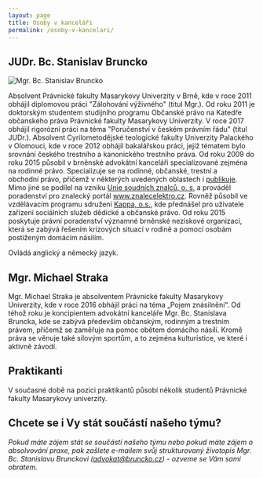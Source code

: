 ```yaml
---
layout: page
title: Osoby v kanceláři
permalink: /osoby-v-kancelari/
---
```


## JUDr. Bc. Stanislav Bruncko


![Mgr. Bc. Stanislav Bruncko]({{site.baseurl}}/www/img/SB.jpg)

Absolvent Právnické fakulty Masarykovy Univerzity v Brně, kde v roce 2011 obhájil diplomovou práci "Zálohování výživného" (titul Mgr.). Od roku 2011 je doktorským studentem studijního programu Občanské právo na Katedře občanského práva Právnické fakulty Masarykovy Univerzity. V roce 2017 obhájil rigorózní práci na téma "Poručenství v českém právním řádu" (titul JUDr.).
Absolvent Cyrilometodějské teologické fakulty Univerzity Palackého v Olomouci, kde v roce 2012 obhájil bakalářskou práci, jejíž tématem bylo srovnání českého trestního a kanonického trestního práva.
Od roku 2009 do roku 2015 působil v brněnské advokátní kanceláři specializované zejména na rodinné právo.
Specializuje se na rodinné, občanské, trestní a obchodní právo, přičemž v některých uvedených oblastech i [publikuje]({{site.baseurl}}/publikacni-cinnost#bruncko).
Mimo jiné se podílel na vzniku [Unie soudních znalců, o. s.](http://uniesoudnichznalcu.cz/) a prováděl poradenství pro znalecký portál www.znalecelektro.cz. Rovněž působil ve vzdělávacím programu sdružení [Kappa, o.s.](http://www.kappa-help.cz/), kde přednášel pro uživatele zařízení sociálních služeb dědické a občanské právo. Od roku 2015 poskytuje právní poradenství významné brněnské neziskové organizaci, která se zabývá řešením krizových situací v rodině a pomocí osobám postiženým domácím násilím.

Ovládá anglický a německý jazyk.



## Mgr. Michael Straka 
Mgr. Michael Straka je absolventem Právnické fakulty Masarykovy Univerzity, kde v roce 2016 obhájil práci na téma „Pojem znásilnění“. Od téhož roku je koncipientem advokátní kanceláře Mgr. Bc. Stanislava Bruncka, kde se zabývá především občanským, rodinným a trestním právem, přičemž se zaměřuje na pomoc obětem domácího násilí. Kromě práva se věnuje také silovým sportům, a to zejména kulturistice, ve které i aktivně závodí. 



## Praktikanti
V současné době na pozici praktikantů působí několik studentů Právnické fakulty Masarykovy univerzity.
 

## Chcete se i Vy stát součástí našeho týmu?
_Pokud máte zájem stát se součástí našeho týmu nebo pokud máte zájem o absolvování praxe, pak zašlete e-mailem svůj strukturovaný životopis Mgr. Bc. Stanislavu Brunckovi ([advokat@bruncko.cz](mailto:advokat@bruncko.cz)) - ozveme se Vám sami obratem._

